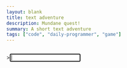 ```yaml
---
layout: blank
title: text adventure
description: Mundane quest!
summary: A short text adventure
tags: ["code", "daily-programmer", "game"]
---
```

<html lang="en">
<head>
<meta charset="UTF-8">
<title>mundane quest!</title>
<link rel="stylesheet" href="/assets/text-adventure/style.css">
</head>
<body>
<main>
<pre></pre>
<form>
<div class="input-container"><span>></span><input type="text" autofocus></div>
</form>
</main>
<script src="/assets/text-adventure/script.js"><script/>
</body>
</html>
